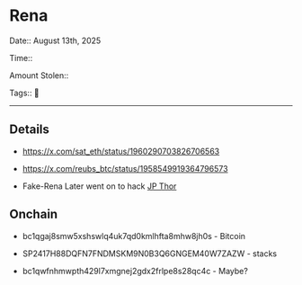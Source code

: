 # Rena

Date:: August 13th, 2025

Time::

Amount Stolen::

Tags:: 🔑


---

## Details

- https://x.com/sat_eth/status/1960290703826706563

- https://x.com/reubs_btc/status/1958549919364796573

- Fake-Rena Later went on to hack [JP Thor](./jpthor.md)


## Onchain

- bc1qgaj8smw5xshswlq4uk7qd0kmlhfta8mhw8jh0s - Bitcoin

- SP2417H88DQFN7FNDMSKM9N0B3Q6GNGEM40W7ZAZW - stacks

- bc1qwfnhmwpth429l7xmgnej2gdx2frlpe8s28qc4c - Maybe?


